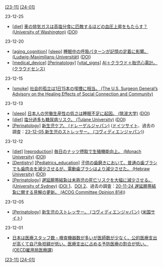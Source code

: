 [\[23-11\]](2311.md) [\[24-01\]](2401.md)

23-12-25
* [\[diet\]](diet.md) [車の排気ガスは高塩分食に匹敵するほどの血圧上昇をもたらす？ (University of Washington)](https://www.washington.edu/news/2023/11/27/breathing-highway-air-increases-blood-pressure-uw-research-finds/) ([DOI](https://doi.org/10.7326/M23-1309))

23-12-20
* [\[aging_cognition\]](aging_cognition.md) [\[sleep\]](sleep.md) [睡眠中の呼吸パターンが記憶の定着に影響。 (Ludwig-Maximilians-Universität)](https://www.lmu.de/en/about-lmu/structure/central-university-administration/communications-and-media-relations/press-room/press-release/memory-research-breathing-in-sleep-impacts-memory-processes.html) ([DOI](https://doi.org/10.1038/s41467-023-43450-5))
* [\[medical_device\]](medical_device.md) [\[Perinatology\]](Perinatology.md) [\[vital_signs\]](vital_signs.md) [AI＋クラウド＋胎児心電計。 (クラウドセンス)](http://cloud-sense.co.jp/service.html)

23-12-15
* [\[smoke\]](smoke.md) [社会的孤立は1日15本の喫煙に相当。 (The U.S. Surgeon General’s Advisory on the Healing Effects of Social Connection and Community)](https://www.hhs.gov/sites/default/files/surgeon-general-social-connection-advisory.pdf)

23-12-13
* [\[sleep\]](sleep.md) [日本人の労働生産性の低さは睡眠不足に起因。 (筑波大学)](https://www.tsukuba.ac.jp/journal/medicine-health/20231115140000.html) ([DOI](https://doi.org/10.1007/s10389-023-02136-4))
* [\[diet\]](diet.md) [塩分過多も糖尿病リスク。 (Tulane University)](https://news.tulane.edu/pr/new-research-links-high-salt-consumption-risk-type-2-diabetes) ([DOI](https://doi.org/10.1016/j.mayocp.2023.02.029))
* [\[Perinatology\]](Perinatology.md) [新生児ケア。 (ドレーゲルジャパン)](https://www.draeger.com/ja_jp/Hospital/Neonatal-Care) ([ドイツサイト](https://www.draeger.com/de_de/Hospital/Neonatal-Care)、過去の調査：[23-12-05 新生児のストレッサー。 (コヴィディエンジャパン)](2312.md))

23-12-12
* [\[diet\]](diet.md) [\[reproduction\]](reproduction.md) [毎日のナッツ摂取で生殖機能向上。 (Monach University)](https://www.monash.edu/news/articles/nuts-may-enhance-fertility-for-men-study) ([DOI](https://doi.org/10.1016/j.advnut.2023.100153))
* [\[Dentistry\]](Dentistry.md) [\[Pediatrics_education\]](Pediatrics_education.md) [子供の歯磨きにおいて、普通の歯ブラシでも歯肉炎を減少させるが、電動歯ブラシはより減少させた。 (Hebraw University)](https://www.afhu.org/2023/11/03/childrens-dental-health-significantly-improved-using-electric-toothbrushes-according-to-the-hebrew-university-hadassah-faculty-of-dental-medicine/) ([DOI](https://doi.org/10.1111/ipd.13130))
* [\[Perinatology\]](Perinatology.md) [遅延臍帯結紮は未熟児の死亡リスクを大幅に減少させる。 (University of Sydney)](https://www.sydney.edu.au/news-opinion/news/2023/11/15/cord-clamp-delay-could-halve-risk-of-death-in-premature-babies.html) ([DOI 1](https://doi.org/10.1016/S0140-6736(23)02468-6)、[DOI 2](https://doi.org/10.1016/S0140-6736(23)02469-8)、過去の調査：[20-11-24 遅延臍帯結紮に関する見解の更新。 (ACOG Committee Opinion 814)](2011.md))

23-12-05
* [\[Perinatology\]](Perinatology.md) [新生児のストレッサー。 (コヴィディエンジャパン)](https://www.medtronic.com/covidien/ja-jp/clinical-solutions/manage-neonatal-stressors.html) ([米国サイト](https://www.medtronic.com/covidien/en-us/clinical-solutions/manage-neonatal-stressors.html))

23-12-01
* [日本は医療スタッフ数・検査機器数が多いが医師数が少なく、公的医療支出が高くて自己負担額が低い。医療支出に占める予防医療の割合が低い。 (OECD雇用局医療課)](https://www.oecd.org/health/health-at-a-glance/Health-at-a-Glance-2023-Japan-Launch.pdf)

[\[23-11\]](2311.md) [\[24-01\]](2401.md)
